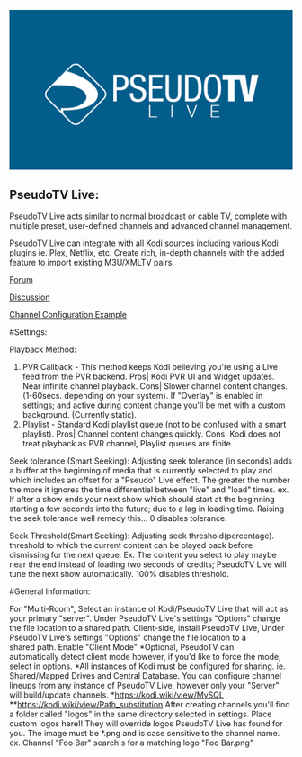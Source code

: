 ![](https://raw.githubusercontent.com/PseudoTV/PseudoTV_Artwork/master/PseudoTV%20Live/Flat/PTVL%20-%20Metro%20-%20Fanart%20(1).png)

## PseudoTV Live:

PseudoTV Live acts similar to normal broadcast or cable TV, complete with multiple preset, user-defined channels and advanced channel management.

PseudoTV Live can integrate with all Kodi sources including various Kodi plugins ie. Plex, Netflix, etc.
Create rich, in-depth channels with the added feature to import existing M3U/XMLTV pairs.

[Forum](https://forum.kodi.tv/showthread.php?tid=355549)


[Discussion](https://forum.kodi.tv/showthread.php?tid=346803)


[Channel Configuration Example](https://github.com/PseudoTV/PseudoTV_Live/raw/master/plugin.video.pseudotv.live/channels.json)


#Settings:

Playback Method: 
1) PVR Callback - This method keeps Kodi believing you're using a Live feed from the PVR backend. Pros| Kodi PVR UI and Widget updates. Near infinite channel playback. Cons| Slower channel content changes. (1-60secs. depending on your system). If "Overlay" is enabled in settings; and active during content change you'll be met with a custom background. (Currently static).
2) Playlist - Standard Kodi playlist queue (not to be confused with a smart playlist). Pros| Channel content changes quickly. Cons| Kodi does not treat playback as PVR channel, Playlist queues are finite.

Seek tolerance (Smart Seeking):
Adjusting seek tolerance (in seconds) adds a buffer at the beginning of media that is currently selected to play and which includes an offset for a "Pseudo" Live effect. The greater the number the more it ignores the time differential between "live" and "load" times.
ex. If after a show ends your next show which should start at the beginning starting a few seconds into the future; due to a lag in loading time. Raising the seek tolerance well remedy this... 0 disables tolerance.

Seek Threshold(Smart Seeking):
Adjusting seek threshold(percentage). threshold to which the current content can be played back before dismissing for the next queue. Ex. The content you select to play maybe near the end instead of loading two seconds of credits; PseudoTV Live will tune the next show automatically. 100% disables threshold.


#General Information:

For "Multi-Room", Select an instance of Kodi/PseudoTV Live that will act as your primary "server". Under PseudoTV Live's settings "Options" change the file location to a shared path. Client-side, install PseudoTV Live, Under PseudoTV Live's settings "Options" change the file location to a shared path. Enable "Client Mode" *Optional, PseudoTV can automatically detect client mode however, if you'd like to force the mode, select in options. *All instances of Kodi must be configured for sharing. ie. Shared/Mapped Drives and Central Database. You can configure channel lineups from any instance of PseudoTV Live, however only your "Server" will build/update channels. *https://kodi.wiki/view/MySQL **https://kodi.wiki/view/Path_substitution
After creating channels you'll find a folder called "logos" in the same directory selected in settings. Place custom logos here!! They will override logos PseudoTV Live has found for you. The image must be *.png and is case sensitive to the channel name. ex. Channel "Foo Bar" search's for a matching logo "Foo Bar.png"